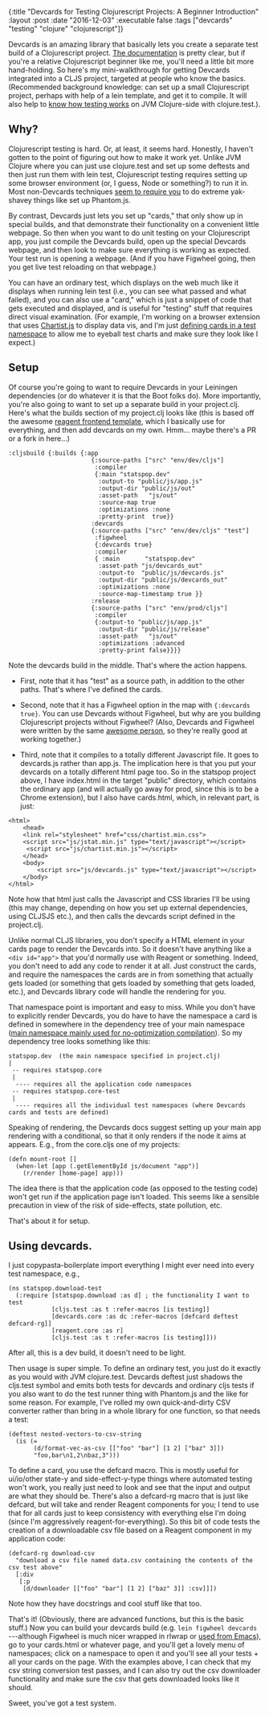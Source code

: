 {:title "Devcards for Testing Clojurescript Projects: A Beginner Introduction"
 :layout :post
 :date "2016-12-03"
 :executable false
 :tags  ["devcards" "testing" "clojure" "clojurescript"]}
 
Devcards is an amazing library that basically lets you create a separate test build of a Clojurescript project.  [The documentation](http://rigsomelight.com/devcards/#!/devdemos.testing) is pretty clear, but if you're a relative Clojurescript beginner like me, you'll need a little bit more hand-holding. So here's my mini-walkthrough for getting Devcards integrated into a CLJS project, targeted at people who know the basics. (Recommended background knowledge: can set up a small Clojurescript project, perhaps with help of a lein template, and get it to compile. It will also help to [know how testing works](http://blog.jayfields.com/2010/08/clojuretest-introduction.html) on JVM Clojure-side with clojure.test.). 
 
## Why?
 
Clojurescript testing is hard. Or, at least, it seems hard. Honestly, I haven't gotten to the point of figuring out how to make it work yet. Unlike JVM Clojure where you can just use clojure.test and set up some deftests and then just run them with lein test, Clojurescript testing requires setting up some browser environment (or, I guess, Node or something?) to run it in.  Most non-Devcards techniques [seem to require you](https://github.com/bensu/doo#setting-up-environments) to do extreme yak-shavey things like set up Phantom.js.
 
By contrast, Devcards just lets you set up "cards," that only show up in special builds, and that demonstrate their functionality on a convenient little webpage. So then when you want to do unit testing on your Clojurescript app, you just compile the Devcards build, open up the special Devcards webpage, and then look to make sure everything is working as expected. Your test run is opening a webpage. (And if you have Figwheel going, then you get live test reloading on that webpage.) 

You can have an ordinary test, which displays on the web much like it displays when running lein test (i.e., you can see what passed and what failed), and you can also use a "card," which is just a snippet of code that gets executed and displayed, and is useful for "testing" stuff that requires direct visual examination. (For example, I'm working on a browser extension that uses [Chartist.js](https://gionkunz.github.io/chartist-js/) to display data vis, and I'm just [defining cards in a test namespace](https://github.com/paultopia/browser-stats/commit/b6936f8466aba7b0c1695139bbd5c4fe6773ee2f) to allow me to eyeball test charts and make sure they look like I expect.)

## Setup

Of course you're going to want to require Devcards in your Leiningen dependencies (or do whatever it is that the Boot folks do). More importantly, you're also going to want to set up a separate build in your project.clj.  Here's what the builds section of my project.clj looks like (this is based off the awesome [reagent frontend template](https://github.com/reagent-project/reagent-frontend-template), which I basically use for everything, and then add devcards on my own. Hmm... maybe there's a PR or a fork in here...)

```
:cljsbuild {:builds {:app
                       {:source-paths ["src" "env/dev/cljs"]
                        :compiler
                        {:main "statspop.dev"
                         :output-to "public/js/app.js"
                         :output-dir "public/js/out"
                         :asset-path   "js/out"
                         :source-map true
                         :optimizations :none
                         :pretty-print  true}}
                       :devcards
                       {:source-paths ["src" "env/dev/cljs" "test"]
                        :figwheel
                        {:devcards true}
                        :compiler
                        { :main       "statspop.dev"
                         :asset-path "js/devcards_out"
                         :output-to  "public/js/devcards.js"
                         :output-dir "public/js/devcards_out"
                         :optimizations :none
                         :source-map-timestamp true }}
                       :release
                       {:source-paths ["src" "env/prod/cljs"]
                        :compiler
                        {:output-to "public/js/app.js"
                         :output-dir "public/js/release"
                         :asset-path   "js/out"
                         :optimizations :advanced
                         :pretty-print false}}}}
```

Note the devcards build in the middle.  That's where the action happens. 

- First, note that it has "test" as a source path, in addition to the other paths. That's where I've defined the cards.

- Second, note that it has a Figwheel option in the map with `{:devcards true}`.  You can use Devcards without Figwheel, but why are you building Clojurescript projects without Figwheel? (Also, Devcards and Figwheel were written by the same [awesome person](http://rigsomelight.com/), so they're really good at working together.)

- Third, note that it compiles to a totally different Javascript file. It goes to devcards.js rather than app.js. The implication here is that you put your devcards on a totally different html page too. So in the statspop project above, I have index.html in the target "public" directory, which contains the ordinary app (and will actually go away for prod, since this is to be a Chrome extension), but I also have cards.html, which, in relevant part, is just: 

```
<html>
    <head>
	<link rel="stylesheet" href="css/chartist.min.css">
	<script src="js/jstat.min.js" type="text/javascript"></script>
	 <script src="js/chartist.min.js"></script>
    </head>
    <body>
        <script src="js/devcards.js" type="text/javascript"></script>
    </body>
</html>
```

Note how that html just calls the Javascript and CSS libraries I'll be using (this may change, depending on how you set up external dependencies, using CLJSJS etc.), and then calls the devcards script defined in the project.clj.

Unlike normal CLJS libraries, you don't specify a HTML element in your cards page to render the Devcards into. So it doesn't have anything like a `<div id="app">` that you'd normally use with Reagent or something. Indeed, you don't need to add any code to render it at all.  Just construct the cards, and require the namespaces the cards are in from something that actually gets loaded (or something that gets loaded by something that gets loaded, etc.), and Devcards library code will handle the rendering for you.

That namespace point is important and easy to miss. While you don't have to explicitly render Devcards, you do have to have the namespace a card is defined in somewhere in the dependency tree of your main namespace ([main namespace mainly used for no-optimization compilation](https://github.com/clojure/clojurescript/wiki/Compiler-Options#main)). So my dependency tree looks something like this: 

```
statspop.dev  (the main namespace specified in project.clj)
|
 -- requires statspop.core
 |
  ---- requires all the application code namespaces
 -- requires statspop.core-test
 |
  ---- requires all the individual test namespaces (where Devcards cards and tests are defined)
```


Speaking of rendering, the Devcards docs suggest setting up your main app rendering with a conditional, so that it only renders if the node it aims at appears. E.g., from the core.cljs one of my projects:

```
(defn mount-root []
  (when-let [app (.getElementById js/document "app")]
    (r/render [home-page] app)))
```

The idea there is that the application code (as opposed to the testing code) won't get run if the application page isn't loaded. This seems like a sensible precaution in view of the risk of side-effects, state pollution, etc.

That's about it for setup. 

## Using devcards. 

I just copypasta-boilerplate import everything I might ever need into every test namespace, e.g., 

```
(ns statspop.download-test
  (:require [statspop.download :as d] ; the functionality I want to test
            [cljs.test :as t :refer-macros [is testing]]
            [devcards.core :as dc :refer-macros [defcard deftest defcard-rg]]
            [reagent.core :as r]
            [cljs.test :as t :refer-macros [is testing]]))
```

After all, this is a dev build, it doesn't need to be light. 

Then usage is super simple.  To define an ordinary test, you just do it exactly as you would with JVM clojure.test. Devcards deftest just shadows the cljs.test symbol and emits both tests for devcards and ordinary cljs tests if you also want to do the test runner thing with Phantom.js and the like for some reason. For example, I've rolled my own quick-and-dirty CSV converter rather than bring in a whole library for one function, so that needs a test: 

```
(deftest nested-vectors-to-csv-string
  (is (=
       (d/format-vec-as-csv [["foo" "bar"] [1 2] ["baz" 3]])
       "foo,bar\n1,2\nbaz,3")))
```

To define a card, you use the defcard macro. This is mostly useful for ui/io/other state-y and side-effect-y-type things where automated testing won't work, you really just need to look and see that the input and output are what they should be.  There's also a defcard-rg macro that is just like defcard, but will take and render Reagent components for you; I tend to use that for all cards just to keep consistency with everything else I'm doing (since I'm aggressively reagent-for-everything). So this bit of code tests the creation of a downloadable csv file based on a Reagent component in my application code: 

```
(defcard-rg download-csv
  "download a csv file named data.csv containing the contents of the csv test above"
  [:div
   [:p
    [d/downloader [["foo" "bar"] [1 2] ["baz" 3]] :csv]]])
```

Note how they have docstrings and cool stuff like that too.  

That's it!  (Obviously, there are advanced functions, but this is the basic stuff.)  Now you can build your devcards build (e.g. `lein figwheel devcards` ---although Figwheel is much nicer wrapped in rlwrap or [used from Emacs](https://paultopia.github.io/posts-output/figwheel-emacs/)), go to your cards.html or whatever page, and you'll get a lovely menu of namespaces; click on a namespace to open it and you'll see all your tests + all your cards on the page. With the examples above, I can check that my csv string conversion test passes, and I can also try out the csv downloader functionality and make sure the csv that gets downloaded looks like it should. 

Sweet, you've got a test system. 
